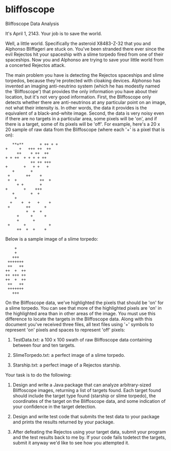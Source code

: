 bliffoscope
===========

Bliffoscope Data Analysis 

It's April 1, 2143. Your job is to save the world.

Well, a little world. Specifically the asteroid X8483-Z-32 that you and Alphonso Bliffageri are
stuck on. You've been stranded there ever since the evil Rejectos hit your spaceship with a
slime torpedo fired from one of their spaceships. Now you and Alphonso are trying to save
your little world from a concerted Rejectos attack.

The main problem you have is detecting the Rejectos spaceships and slime torpedos, because
they're protected with cloaking devices. Alphonso has invented an imaging anti-neutrino
system (which he has modestly named the 'Bliffoscope') that provides the only information
you have about their location, but it's not very good information. First, the Bliffoscope only
detects whether there are anti-neutrinos at any particular point on an image, not what their
intensity is. In other words, the data it provides is the equivalent of a black-and-white image.
Second, the data is very noisy even if there are no targets in a particular area, some pixels
will be 'on', and if there is a target, some of its pixels will be 'off'. For example, here's a 20 x
20 sample of raw data from the Bliffoscope (where each '+' is a pixel that is on):


	   **+**       + ++ + + 
	+     +   +++ ++  ++
	     ++    + ++  ++ 
	+ + ++  + + + + ++  
	           ++ ++ +++
	+       +   + +   + 
	   +       +        
	 +       ++    +    
	 +  +          ++  +
	     + +       +    
	+       +    +++    
	   +       +  +     
	    +               
	  +    +  +   +    +
	 +       ++      +  
	         +  +  +    
	     +     +     +  
	     +      +       
	 +      +          +
	     ++  +  +    +  


Below is a sample image of a slime torpedo:

	    +    
	    +    
	   +++   
	 +++++++ 
	 ++   ++ 
	++  +  ++
	++ +++ ++
	++  +  ++
	 ++   ++ 
	 +++++++ 
	   +++   


On the Bliffoscope data, we've highlighted the pixels that should be 'on' for a slime torpedo.
You can see that more of the highlighted pixels are 'on' in the highlighted area than in other
areas of the image. You must use this difference to locate the targets in the Bliffoscope data.
Along with this document you've received three files, all text files using '+' symbols to
represent 'on' pixels and spaces to represent 'off' pixels:

1. TestData.txt: a 100 x 100 swath of raw Bliffoscope data containing between four
and ten targets.

2. SlimeTorpedo.txt: a perfect image of a slime torpedo.

3. Starship.txt: a perfect image of a Rejectos starship.

Your task is to do the following:

1. Design and write a Java package that can analyze arbitrary-sized Bliffoscope images,
returning a list of targets found. Each target found should include the target type
found (starship or slime torpedo), the coordinates of the target on the Bliffoscope data,
and some indication of your confidence in the target detection.

2. Design and write test code that submits the test data to your package and prints the
results returned by your package.

3. After defeating the Rejectos using your target data, submit your program and the test
results back to me by. If your code fails todetect the targets, submit it anyway we'd like to see how you attempted it.